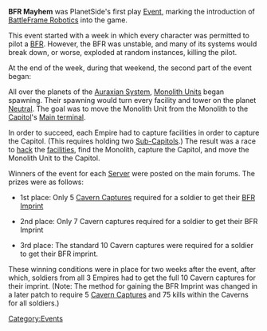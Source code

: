 **BFR Mayhem** was PlanetSide's first play [Event](Event.md),
marking the introduction of [BattleFrame
Robotics](BattleFrame_Robotics.md) into the game.

This event started with a week in which every character was permitted to
pilot a [BFR](BattleFrame_Robotics.md). However, the BFR was unstable, and many
of its systems would break down, or worse, exploded at random instances,
killing the pilot.

At the end of the week, during that weekend, the second part of the
event began:

All over the planets of the [Auraxian System](Auraxis.md),
[Monolith Units](Monolith.md) began spawning. Their spawning
would turn every facility and tower on the planet
[Neutral](Neutral.md). The goal was to move the Monolith Unit
from the Monolith to the [Capitol](Capitol.md)'s [Main
terminal](Main_Terminal.md).

In order to succeed, each Empire had to capture facilities in order to
capture the Capitol. (This requires holding two
[Sub-Capitols](Sub-Capitol.md).) The result was a race to
[hack](Hack.md) the [facilities](Facilities.md), find
the Monolith, capture the Capitol, and move the Monolith Unit to the
Capitol.

Winners of the event for each [Server](:Category:Servers)
were posted on the main forums. The prizes were as follows:

- 1st place: Only 5 [Cavern Captures](Cavern_Captures.md)
  required for a soldier to get their [BFR
  Imprint](BFR_Imprint.md)

<!-- -->

- 2nd place: Only 7 Cavern captures required for a soldier to get
  their BFR Imprint

<!-- -->

- 3rd place: The standard 10 Cavern captures were required for a
  soldier to get their BFR imprint.

These winning conditions were in place for two weeks after the event,
after which, soldiers from all 3 Empires had to get the full 10 Cavern
captures for their imprint. (Note: The method for gaining the BFR
Imprint was changed in a later patch to require 5 [Cavern
Captures](Cavern_Captures.md) and 75 kills within the Caverns
for all soldiers.)

[Category:Events](Category:Events.md)
